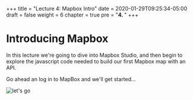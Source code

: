 +++
title = "Lecture 4: Mapbox Intro"
date = 2020-01-29T09:25:34-05:00
draft = false
weight = 6
chapter = true
pre = "<b>4. </b>"
+++

# Introducing Mapbox

In this lecture we're going to dive into Mapbox Studio, and then begin to explore the javascript code needed to build our first Mapbox map with an API.

Go ahead an log in to MapBox and we'll get started...

![let's go](letsgo.gif)
